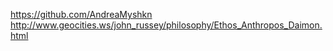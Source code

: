 https://github.com/AndreaMyshkn
http://www.geocities.ws/john_russey/philosophy/Ethos_Anthropos_Daimon.html


